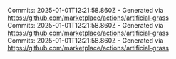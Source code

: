 Commits: 2025-01-01T12:21:58.860Z - Generated via https://github.com/marketplace/actions/artificial-grass
<br>
Commits: 2025-01-01T12:21:58.860Z - Generated via https://github.com/marketplace/actions/artificial-grass
<br>
Commits: 2025-01-01T12:21:58.860Z - Generated via https://github.com/marketplace/actions/artificial-grass
<br>
